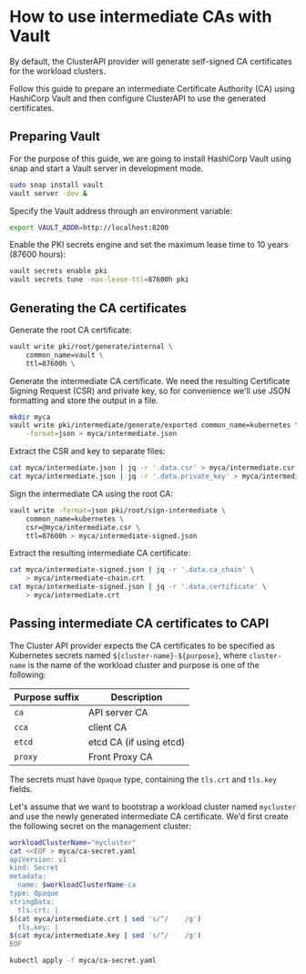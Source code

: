 # How to use intermediate CAs with Vault

By default, the ClusterAPI provider will generate self-signed CA certificates
for the workload clusters.

Follow this guide to prepare an intermediate Certificate Authority (CA) using
HashiCorp Vault and then configure ClusterAPI to use the generated certificates.

## Preparing Vault

For the purpose of this guide, we are going to install HashiCorp Vault using
snap and start a Vault server in development mode.

```bash
sudo snap install vault
vault server -dev &
```

Specify the Vault address through an environment variable:

```bash
export VAULT_ADDR=http://localhost:8200
```

Enable the PKI secrets engine and set the maximum lease time to 10 years
(87600 hours):

```bash
vault secrets enable pki
vault secrets tune -max-lease-ttl=87600h pki
```

## Generating the CA certificates

Generate the root CA certificate:

```bash
vault write pki/root/generate/internal \
    common_name=vault \
    ttl=87600h \
```

Generate the intermediate CA certificate. We need the resulting Certificate
Signing Request (CSR) and private key, so for convenience we'll use JSON
formatting and store the output in a file.

```bash
mkdir myca
vault write pki/intermediate/generate/exported common_name=kubernetes \
    -format=json > myca/intermediate.json
```

Extract the CSR and key to separate files:

```bash
cat myca/intermediate.json | jq -r '.data.csr' > myca/intermediate.csr
cat myca/intermediate.json | jq -r '.data.private_key' > myca/intermediate.key
```

Sign the intermediate CA using the root CA:

```bash
vault write -format=json pki/root/sign-intermediate \
    common_name=kubernetes \
    csr=@myca/intermediate.csr \
    ttl=87600h > myca/intermediate-signed.json
```

Extract the resulting intermediate CA certificate:

```bash
cat myca/intermediate-signed.json | jq -r '.data.ca_chain' \
    > myca/intermediate-chain.crt
cat myca/intermediate-signed.json | jq -r '.data.certificate' \
    > myca/intermediate.crt
```

## Passing intermediate CA certificates to CAPI

The Cluster API provider expects the CA certificates to be specified as
Kubernetes secrets named ``${cluster-name}-${purpose}``, where ``cluster-name``
is the name of the workload cluster and purpose is one of the following:


| Purpose suffix     | Description             |
|--------------------|-------------------------|
| ``ca``             | API server CA           |
| ``cca``            | client CA               |
| ``etcd``           | etcd CA (if using etcd) |
| ``proxy``          | Front Proxy CA          |

The secrets must have ``Opaque`` type, containing the ``tls.crt`` and
``tls.key`` fields.

Let's assume that we want to bootstrap a workload cluster named ``mycluster`` and
use the newly generated intermediate CA certificate. We'd first create the
following secret on the management cluster:

```bash
workloadClusterName="mycluster"
cat <<EOF > myca/ca-secret.yaml
apiVersion: v1
kind: Secret
metadata:
  name: $workloadClusterName-ca
type: Opaque
stringData:
  tls.crt: |
$(cat myca/intermediate.crt | sed 's/^/    /g')
  tls.key: |
$(cat myca/intermediate.key | sed 's/^/    /g')
EOF

kubectl apply -f myca/ca-secret.yaml
```
